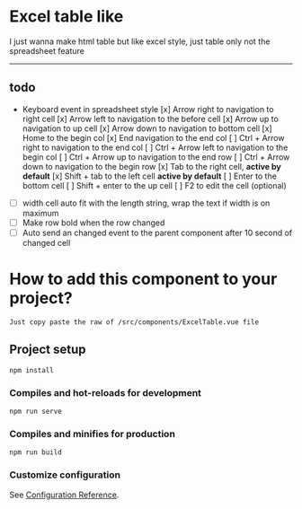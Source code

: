 # Excel table like

I just wanna make html table but like excel style, just table only not the spreadsheet feature

---

## todo
- Keyboard event in spreadsheet style
  [x] Arrow right to navigation to right cell
  [x] Arrow left to navigation to the before cell
  [x] Arrow up to navigation to up cell
  [x] Arrow down to navigation to bottom cell
  [x] Home to the begin col
  [x] End navigation to the end col
  [ ] Ctrl + Arrow right to navigation to the end col
  [ ] Ctrl + Arrow left to navigation to the begin col
  [ ] Ctrl + Arrow up to navigation to the end row
  [ ] Ctrl + Arrow down to navigation to the begin row
  [x] Tab to the right cell, **active by default**
  [x] Shift + tab to the left cell **active by default**
  [ ] Enter to the bottom cell
  [ ] Shift + enter to the up cell
  [ ] F2 to edit the cell (optional)

- [ ] width cell auto fit with the length string, wrap the text if width is on maximum
- [ ] Make row bold when the row changed
- [ ] Auto send an changed event to the parent component after 10 second of changed cell

# How to add this component to your project?

```
Just copy paste the raw of /src/components/ExcelTable.vue file
```

## Project setup
```
npm install
```

### Compiles and hot-reloads for development
```
npm run serve
```

### Compiles and minifies for production
```
npm run build
```

### Customize configuration
See [Configuration Reference](https://cli.vuejs.org/config/).
